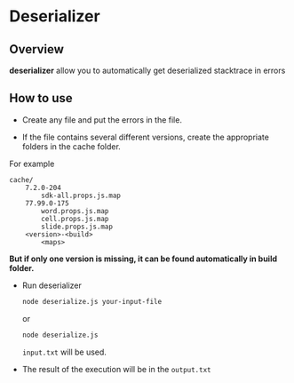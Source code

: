 # Deserializer

## Overview

**deserializer** allow you to automatically get deserialized stacktrace in errors

## How to use

* Create any file and put the errors in the file.

* If the file contains several different versions, create the appropriate folders in the cache folder.

For example

```
cache/
    7.2.0-204
        sdk-all.props.js.map
    77.99.0-175
        word.props.js.map
        cell.props.js.map
        slide.props.js.map
    <version>-<build>
        <maps>
```

**But if only one version is missing, it can be found automatically in build folder.**

* Run deserializer

    ```bash
    node deserialize.js your-input-file
    ```
    or
    ```bash
    node deserialize.js
    ```

    `input.txt` will be used.


* The result of the execution will be in the `output.txt`

